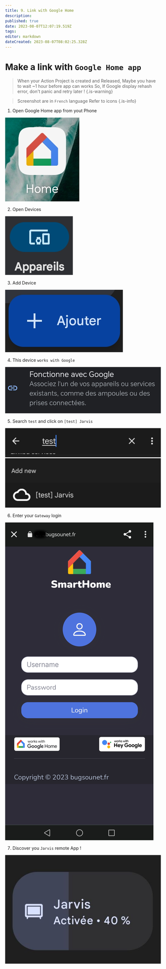 ```yaml
---
title: 9. Link with Google Home
description: 
published: true
date: 2023-08-07T12:07:19.519Z
tags: 
editor: markdown
dateCreated: 2023-08-07T08:02:25.328Z
---
```


# Make a link with `Google Home app`

> When your Action Project is created and Released,
> Maybe you have to wait ~1 hour before app can works
> So, If Google display rehash error, don't panic and retry later !
{.is-warning}

> Screenshot are in `French` language
> Refer to icons
{.is-info}

1. Open Google Home app from yout Phone

![googlehome.png](/resources/smarthome/googlehome.png)

2. Open Devices

![devices.png](/resources/smarthome/devices.png)

3. Add Device

![add.png](/resources/smarthome/add.png)

4. This device `works with Google`

![workswithgoogle.png](/resources/smarthome/workswithgoogle.png)

5. Search `test` and click on `[test] Jarvis`

![search.png](/resources/smarthome/search.png)
![addjarvis.png](/resources/smarthome/addjarvis.png)

6. Enter your `Gateway` login

![smarthomelogin.png](/resources/smarthome/smarthomelogin.png)

7. Discover you `Jarvis` remote App !

![jarvis.png](/resources/smarthome/jarvis.png)

